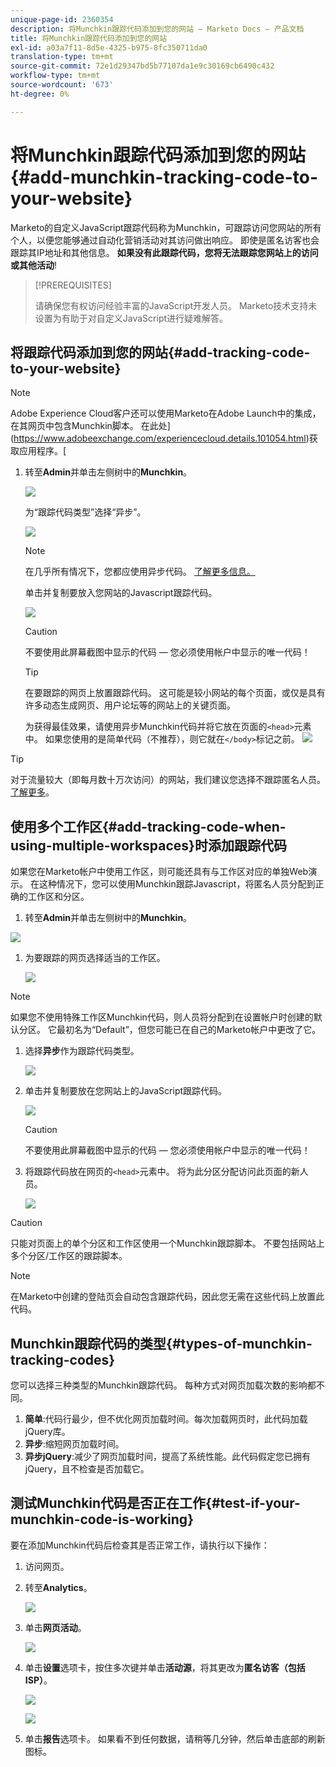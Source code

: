 ```yaml
---
unique-page-id: 2360354
description: 将Munchkin跟踪代码添加到您的网站 — Marketo Docs — 产品文档
title: 将Munchkin跟踪代码添加到您的网站
exl-id: a03a7f11-8d5e-4325-b975-8fc350711da0
translation-type: tm+mt
source-git-commit: 72e1d29347bd5b77107da1e9c30169cb6490c432
workflow-type: tm+mt
source-wordcount: '673'
ht-degree: 0%

---
```


# 将Munchkin跟踪代码添加到您的网站{#add-munchkin-tracking-code-to-your-website}

Marketo的自定义JavaScript跟踪代码称为Munchkin，可跟踪访问您网站的所有个人，以便您能够通过自动化营销活动对其访问做出响应。 即使是匿名访客也会跟踪其IP地址和其他信息。 **如果没有此跟踪代码，您将无法跟踪您网站上的访问或其他活动**!

>[!PREREQUISITES]
>
>请确保您有权访问经验丰富的JavaScript开发人员。 Marketo技术支持未设置为有助于对自定义JavaScript进行疑难解答。

## 将跟踪代码添加到您的网站{#add-tracking-code-to-your-website}

>[!NOTE]
>
>Adobe Experience Cloud客户还可以使用Marketo在Adobe Launch中的集成，在其网页中包含Munchkin脚本。 在此处](https://www.adobeexchange.com/experiencecloud.details.101054.html)获取应用程序。[

1. 转至&#x200B;**Admin**&#x200B;并单击左侧树中的&#x200B;**Munchkin**。

   ![](assets/image2015-8-25-16-3a21-3a14.png)

   为“跟踪代码类型”选择“异步”。

   ![](assets/image2015-8-25-16-3a24-3a33.png)

   >[!NOTE]
   >
   >在几乎所有情况下，您都应使用异步代码。 [了解更多信息。](#types-of-munchkin-tracking-codes)

   单击并复制要放入您网站的Javascript跟踪代码。

   ![](assets/image2015-8-25-16-3a26-3a12.png)

   >[!CAUTION]
   >
   >不要使用此屏幕截图中显示的代码 — 您必须使用帐户中显示的唯一代码！

   >[!TIP]
   >
   >在要跟踪的网页上放置跟踪代码。 这可能是较小网站的每个页面，或仅是具有许多动态生成网页、用户论坛等的网站上的关键页面。

   为获得最佳效果，请使用异步Munchkin代码并将它放在页面的`<head>`元素中。 如果您使用的是简单代码（不推荐），则它就在`</body>`标记之前。
   ![](assets/image2015-8-25-16-3a5-3a20.png)

>[!TIP]
>
>对于流量较大（即每月数十万次访问）的网站，我们建议您选择不跟踪匿名人员。 [了解更多](https://developers.marketo.com/documentation/websites/lead-tracking-munchkin-js/)。

## 使用多个工作区{#add-tracking-code-when-using-multiple-workspaces}时添加跟踪代码

如果您在Marketo帐户中使用工作区，则可能还具有与工作区对应的单独Web演示。 在这种情况下，您可以使用Munchkin跟踪Javascript，将匿名人员分配到正确的工作区和分区。

1. 转至&#x200B;**Admin**&#x200B;并单击左侧树中的&#x200B;**Munchkin**。

![](assets/image2015-8-25-16-3a28-3a41.png)

1. 为要跟踪的网页选择适当的工作区。

   ![](assets/image2015-8-25-16-3a30-3a32.png)

>[!NOTE]
>
>如果您不使用特殊工作区Munchkin代码，则人员将分配到在设置帐户时创建的默认分区。 它最初名为“Default”，但您可能已在自己的Marketo帐户中更改了它。

1. 选择&#x200B;**异步**&#x200B;作为跟踪代码类型。

   ![](assets/image2015-8-25-16-3a32-3a42.png)

1. 单击并复制要放在您网站上的JavaScript跟踪代码。

   ![](assets/image2015-8-25-16-3a34-3a7.png)

   >[!CAUTION]
   >
   >不要使用此屏幕截图中显示的代码 — 您必须使用帐户中显示的唯一代码！

1. 将跟踪代码放在网页的`<head>`元素中。 将为此分区分配访问此页面的新人员。

   ![](assets/image2015-8-25-16-3a5-3a20.png)

>[!CAUTION]
>
>只能对页面上的单个分区和工作区使用一个Munchkin跟踪脚本。 不要包括网站上多个分区/工作区的跟踪脚本。

>[!NOTE]
>
>在Marketo中创建的登陆页会自动包含跟踪代码，因此您无需在这些代码上放置此代码。

## Munchkin跟踪代码的类型{#types-of-munchkin-tracking-codes}

您可以选择三种类型的Munchkin跟踪代码。 每种方式对网页加载次数的影响都不同。

1. **简单**:代码行最少，但不优化网页加载时间。每次加载网页时，此代码加载jQuery库。
1. **异步**:缩短网页加载时间。
1. **异步jQuery**:减少了网页加载时间，提高了系统性能。此代码假定您已拥有jQuery，且不检查是否加载它。

## 测试Munchkin代码是否正在工作{#test-if-your-munchkin-code-is-working}

要在添加Munchkin代码后检查其是否正常工作，请执行以下操作：

1. 访问网页。

1. 转至&#x200B;**Analytics**。

   ![](assets/mainnav-analytics-hand.png)

1. 单击&#x200B;**网页活动**。

   ![](assets/webanalytics.png)

1. 单击&#x200B;**设置**&#x200B;选项卡，按住多次键并单击&#x200B;**活动源**，将其更改为&#x200B;**匿名访客（包括ISP）**。

   ![](assets/analytics-activity-source.png)

   ![](assets/activitysource.png)

1. 单击&#x200B;**报告**&#x200B;选项卡。 如果看不到任何数据，请稍等几分钟，然后单击底部的刷新图标。
